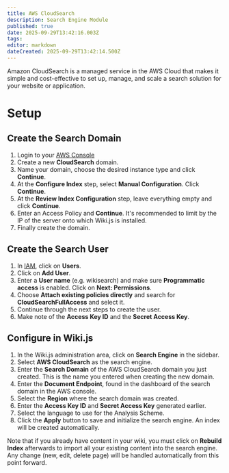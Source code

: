 ```yaml
---
title: AWS CloudSearch
description: Search Engine Module
published: true
date: 2025-09-29T13:42:16.003Z
tags: 
editor: markdown
dateCreated: 2025-09-29T13:42:14.500Z
---
```


Amazon CloudSearch is a managed service in the AWS Cloud that makes it simple and cost-effective to set up, manage, and scale a search solution for your website or application.

# Setup

## Create the Search Domain

1. Login to your [AWS Console](https://console.aws.amazon.com)
1. Create a new **CloudSearch** domain.
1. Name your domain, choose the desired instance type and click **Continue**.
1. At the **Configure Index** step, select **Manual Configuration**. Click **Continue**.
1. At the **Review Index Configuration** step, leave everything empty and click **Continue**.
1. Enter an Access Policy and **Continue**. It's recommended to limit by the IP of the server onto which Wiki.js is installed.
1. Finally create the domain.

## Create the Search User

1. In [IAM](https://console.aws.amazon.com/iam), click on **Users**.
1. Click on **Add User**.
1. Enter a **User name** (e.g. wikisearch) and make sure **Programmatic access** is enabled. Click on **Next: Permissions**.
1. Choose **Attach existing policies directly** and search for **CloudSearchFullAccess** and select it.
1. Continue through the next steps to create the user.
1. Make note of the **Access Key ID** and the **Secret Access Key**.

## Configure in Wiki.js
1. In the Wiki.js administration area, click on **Search Engine** in the sidebar.
1. Select **AWS CloudSearch** as the search engine.
1. Enter the **Search Domain** of the AWS CloudSearch domain you just created. This is the name you entered when creating the new domain.
1. Enter the **Document Endpoint**, found in the dashboard of the search domain in the AWS console.
1. Select the **Region** where the search domain was created.
1. Enter the **Access Key ID** and **Secret Access Key** generated earlier.
1. Select the language to use for the Analysis Scheme.
1. Click the **Apply** button to save and initialize the search engine. An index will be created automatically.

Note that if you already have content in your wiki, you must click on **Rebuild Index** afterwards to import all your existing content into the search engine. Any change (new, edit, delete page) will be handled automatically from this point forward.